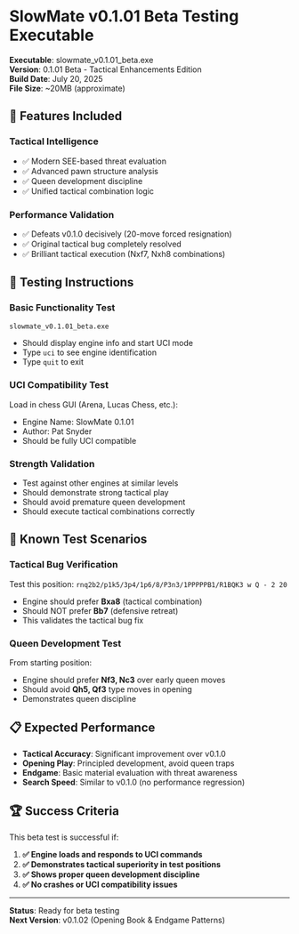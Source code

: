 # SlowMate v0.1.01 Beta Testing Executable

**Executable**: slowmate_v0.1.01_beta.exe  
**Version**: 0.1.01 Beta - Tactical Enhancements Edition  
**Build Date**: July 20, 2025  
**File Size**: ~20MB (approximate)

## 🎯 Features Included

### Tactical Intelligence
- ✅ Modern SEE-based threat evaluation
- ✅ Advanced pawn structure analysis
- ✅ Queen development discipline
- ✅ Unified tactical combination logic

### Performance Validation
- ✅ Defeats v0.1.0 decisively (20-move forced resignation)
- ✅ Original tactical bug completely resolved
- ✅ Brilliant tactical execution (Nxf7, Nxh8 combinations)

## 🧪 Testing Instructions

### Basic Functionality Test
```cmd
slowmate_v0.1.01_beta.exe
```
- Should display engine info and start UCI mode
- Type `uci` to see engine identification
- Type `quit` to exit

### UCI Compatibility Test
Load in chess GUI (Arena, Lucas Chess, etc.):
- Engine Name: SlowMate 0.1.01
- Author: Pat Snyder
- Should be fully UCI compatible

### Strength Validation
- Test against other engines at similar levels
- Should demonstrate strong tactical play
- Should avoid premature queen development
- Should execute tactical combinations correctly

## 🐛 Known Test Scenarios

### Tactical Bug Verification
Test this position: `rnq2b2/p1k5/3p4/1p6/8/P3n3/1PPPPPB1/R1BQK3 w Q - 2 20`
- Engine should prefer **Bxa8** (tactical combination)
- Should NOT prefer **Bb7** (defensive retreat)
- This validates the tactical bug fix

### Queen Development Test
From starting position:
- Engine should prefer **Nf3, Nc3** over early queen moves
- Should avoid **Qh5, Qf3** type moves in opening
- Demonstrates queen discipline

## 📋 Expected Performance

- **Tactical Accuracy**: Significant improvement over v0.1.0
- **Opening Play**: Principled development, avoid queen traps  
- **Endgame**: Basic material evaluation with threat awareness
- **Search Speed**: Similar to v0.1.0 (no performance regression)

## 🏆 Success Criteria

This beta test is successful if:
1. **✅ Engine loads and responds to UCI commands**
2. **✅ Demonstrates tactical superiority in test positions**  
3. **✅ Shows proper queen development discipline**
4. **✅ No crashes or UCI compatibility issues**

---

**Status**: Ready for beta testing  
**Next Version**: v0.1.02 (Opening Book & Endgame Patterns)

